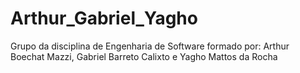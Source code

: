 # Arthur_Gabriel_Yagho
Grupo da disciplina de Engenharia de Software formado por: Arthur Boechat Mazzi, Gabriel Barreto Calixto e Yagho Mattos da Rocha
